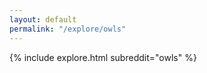 ```yaml
---
layout: default
permalink: "/explore/owls"
---
```


<link rel="stylesheet" type="text/css" href="/static/css/explore.css">
{% include explore.html subreddit="owls" %}
